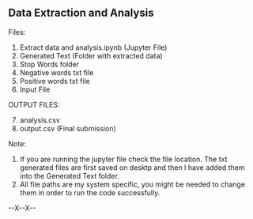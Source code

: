 ## Data Extraction and Analysis


Files:

1. Extract data and analysis.ipynb (Jupyter File)
2. Generated Text (Folder with extracted data)
3. Stop Words folder
4. Negative words txt file
5. Positive words txt file
6. Input File

OUTPUT FILES:

7. analysis.csv
8. output.csv (Final submission) 


Note:

1. If you are running the jupyter file check the file location. The txt generated files are first saved on desktp and then I have added them into the
   Generated Text folder.
2. All file paths are my system specific, you might be needed to change them in order to run the code successfully.


--X--X--
